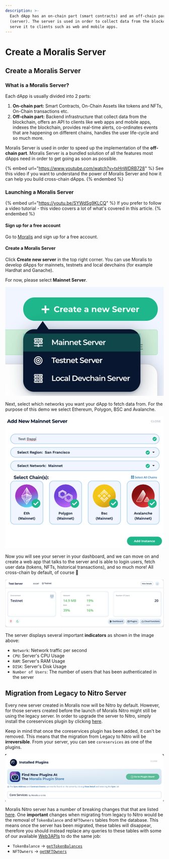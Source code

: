 ```yaml
---
description: >-
  Each dApp has an on-chain part (smart contracts) and an off-chain part
  (server). The server is used in order to collect data from the blockchain and
  serve it to clients such as web and mobile apps.
---
```


# Create a Moralis Server

## Create a Moralis Server

### What is a Moralis Server?

Each dApp is usually divided into 2 parts:

1. **On-chain part:** Smart Contracts, On-Chain Assets like tokens and NFTs, On-Chain transactions etc.
2. **Off-chain part:** Backend infrastructure that collect data from the blockchain, offers an API to clients like web apps and mobile apps, indexes the blockchain, provides real-time alerts, co-ordinates events that are happening on different chains, handles the user life-cycle and so much more.

Moralis Server is used in order to speed up the implementation of the **off-chain part**. Moralis Server is a bundled solution of all the features most dApps need in order to get going as soon as possible.

{% embed url="https://www.youtube.com/watch?v=txHnWDRB728" %}
See this video if you want to understand the power of Moralis Server and how it can help you build cross-chain dApps.
{% endembed %}

### Launching a Moralis Server

{% embed url="https://youtu.be/SYWdSg9KLCQ" %}
If you prefer to follow a video tutorial - this video covers a lot of what's covered in this article.
{% endembed %}

#### Sign up for a free account

Go to [Moralis](https://moralis.io) and sign up for a free account.

#### Create a Moralis Server

Click **Create new server** in the top right corner. You can use Moralis to develop dApps for mainnets, testnets and local devchains (for example Hardhat and Ganache).

For now, please select **Mainnet Server**.

![](<../../.gitbook/assets/Screenshot 2021-10-15 at 16.00.55 (1).png>)

Next, select which networks you want your dApp to fetch data from. For the purpose of this demo we select Ethereum, Polygon, BSC and Avalanche.

![](<../../.gitbook/assets/Screenshot 2021-10-15 at 16.07.28.png>)

Now you will see your server in your dashboard, and we can move on and create a web app that talks to the server and is able to login users, fetch user data (tokens, NFTs, historical transactions), and so much more! All cross-chain by default, of course 🤯

![](<../../.gitbook/assets/Screenshot 2022-02-18 at 13.07.35.png>)

The server displays several important **indicators** as shown in the image above:

* `Network`: Network traffic per second
* `CPU`: Server's CPU Usage
* `RAM`: Server's RAM Usage
* `DISK`: Server's Disk Usage
* `Number of Users`: The number of users that has been authenticated in the server

## Migration from Legacy to Nitro Server

Every new server created in Moralis now will be Nitro by default. However, for those servers created before the launch of Moralis Nitro might still be using the legacy server. In order to upgrade the server to Nitro, simply install the coreservices plugin by clicking [here](https://admin.moralis.io/install/plugin/coreservices).

Keep in mind that once the coreservices plugin has been added, it can't be removed. This means that the migration from Legacy to Nitro will be **irreversible**. From your server, you can see `coreservices` as one of the plugins.

![](<../../.gitbook/assets/Screenshot 2022-02-26 at 20.52.10.png>)

Moralis Nitro server has a number of breaking changes that that are listed [here](https://forum.moralis.io/t/moralis-nitro-is-out/9267). One **important** changes when migrating from legacy to Nitro would be the removal of `TokenBalance` and `NFTOwners` tables from the database. This means once the server has been migrated, these tables will disappear, therefore you should instead replace any queries to these tables with some of our available [Web3APIs](https://docs.moralis.io/moralis-server/web3-sdk) to do the same job:

* `TokenBalance` -> [`getTokenBalances`](https://docs.moralis.io/moralis-server/web3-sdk/account#gettokenbalances)
* `NFTOwners` -> [`getNFTOwners`](https://docs.moralis.io/moralis-server/web3-sdk/token#getnftowners)
